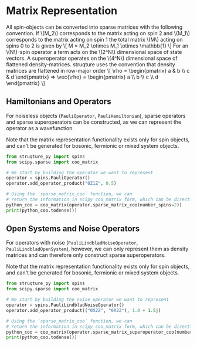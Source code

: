 # Matrix Representation

All spin-objects can be converted into sparse matrices with the following convention.
If \\(M_2\\) corresponds to the matrix acting on spin 2 and \\(M_1\\) corresponds to the matrix acting on spin 1 the total matrix \\(M\\) acting on spins 0 to 2 is given by
\\[
    M = M_2 \otimes M_1 \otimes \mathbb{1}
\\]
For an \\(N\\)-spin operator a term acts on the \\(2^N\\) dimensional space of state vectors.
A superoperator operates on the \\(4^N\\) dimensional space of flattened density-matrices.
struqture uses the convention that density matrices are flattened in row-major order
\\[
    \rho = \begin{pmatrix} a & b \\\\ c & d \end{pmatrix} => \vec{\rho} = \begin{pmatrix} a \\\\ b \\\\ c \\\\ d \end{pmatrix}
\\]

## Hamiltonians and Operators

For noiseless objects (`PauliOperator`, `PauliHamiltonian`), sparse operators and sparse superoperators can be constructed, as we can represent the operator as a wavefunction.

Note that the matrix representation functionality exists only for spin objects, and can't be generated for bosonic, fermionic or mixed system objects.

```python
from struqture_py import spins
from scipy.sparse import coo_matrix

# We start by building the operator we want to represent
operator = spins.PauliOperator()
operator.add_operator_product("0Z1Z", 0.5)

# Using the `sparse_matrix_coo` function, we can
# return the information in scipy coo_matrix form, which can be directly fed in:
python_coo = coo_matrix(operator.sparse_matrix_coo(number_spins=2))
print(python_coo.todense())
```

## Open Systems and Noise Operators

For operators with noise (`PauliLindbladNoiseOperator`, `PauliLindbladOpenSystem`), however, we can only represent them as density matrices and can therefore only construct sparse superoperators.

Note that the matrix representation functionality exists only for spin objects, and can't be generated for bosonic, fermionic or mixed system objects.

```python
from struqture_py import spins
from scipy.sparse import coo_matrix

# We start by building the noise operator we want to represent
operator = spins.PauliLindbladNoiseOperator()
operator.add_operator_product(("0X2Z", "0X2Z"), 1.0 + 1.5j)

# Using the `sparse_matrix_coo` function, we can
# return the information in scipy coo_matrix form, which can be directly fed in:
python_coo = coo_matrix(operator.sparse_matrix_superoperator_coo(number_spins=3))
print(python_coo.todense())
```
